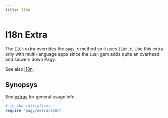 ```yaml
---
title: I18n
---
```

# I18n Extra

The `I18n` extra overrides the `pagy_t` method so it uses `I18n.t`. Use this extra only with multi-language apps since the `I18n` gem adds quite an overhead and slowers down Pagy.

See also [I18n](../api/frontend.md#i18n).

## Synopsys

See [extras](../extras.md) for general usage info.

```ruby
# in the initializer
require 'pagy/extra/i18n'
```
